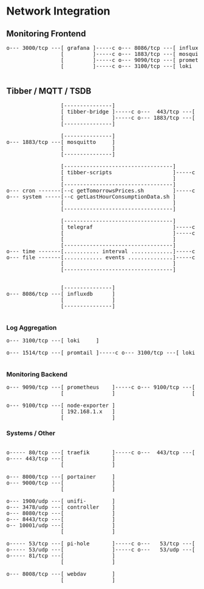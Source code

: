 # Network Integration

## Monitoring Frontend
<pre>
o--- 3000/tcp ---[ grafana ]-----c o--- 8086/tcp ---[ influxdb   ]
                 [         ]-----c o--- 1883/tcp ---[ mosquitto  ]
                 [         ]-----c o--- 9090/tcp ---[ prometheus ]
                 [         ]-----c o--- 3100/tcp ---[ loki       ]

</pre>

## Tibber / MQTT / TSDB
<pre>
                 [---------------]
                 [ tibber-bridge ]-----c o---  443/tcp ---[ api.tibber.com ] 
                 [               ]-----c o--- 1883/tcp ---[ mosquitto      ]
                 [---------------]

                 [---------------]
o--- 1883/tcp ---[ mosquitto     ]
                 [               ]  
                 [---------------]

                 [----------------------------------]
                 [ tibber-scripts                   ]-----c o---  443/tcp ---[ api.tibber.com ] 
                 [                                  ]
                 [----------------------------------]
o--- cron -------[--c getTomorrowsPrices.sh         ]-----c o--- file -------[ tibber-data / data-XXX ]
o--- system -----[--c getLastHourConsumptionData.sh ]
                 [                                  ]
                 [----------------------------------]

                 [----------------------------------]
                 [ telegraf                         ]-----c o--- 1883/tcp ---[ mosquitto ]
                 [                                  ]-----c o--- 8086/tcp ---[ influxdb  ]
                 [                                  ]
                 [----------------------------------]
o--- time -------[........... interval .............]-----c o--- system -----[ tibber-script / getLastHour... ]
o--- file -------[............ events ..............]-----c o--- file -------[ tibber-data / data-XXX ]
                 [                                  ]
                 [----------------------------------]


                 [---------------]
o--- 8086/tcp ---[ influxdb      ]
                 [               ]
                 [---------------]

</pre>

### Log Aggregation
<pre>
o--- 3100/tcp ---[ loki     ]

o--- 1514/tcp ---[ promtail ]-----c o--- 3100/tcp ---[ loki ]

</pre>

### Monitoring Backend
<pre>
o--- 9090/tcp ---[ prometheus    ]-----c o--- 9100/tcp ---[ node-exporter ]
                 [               ]                        [ 192.168.1.x   ]

o--- 9100/tcp ---[ node-exporter ]
                 [ 192.168.1.x   ]
                 [               ]
</pre>

### Systems / Other
<pre>

o----- 80/tcp ---[ traefik       ]-----c o---  443/tcp ---[ cloudflare.com ]
o---- 443/tcp ---[               ]
                 [               ]

o--- 8000/tcp ---[ portainer     ]
o--- 9000/tcp ---[               ]
                 [               ]

o--- 1900/udp ---[ unifi-        ]
o--- 3478/udp ---[ controller    ]
o--- 8080/tcp ---[               ]
o--- 8443/tcp ---[               ]
o-- 10001/udp ---[               ]
                 [               ]

o----- 53/tcp ---[ pi-hole       ]-----c o---   53/tcp ---[ 1.1.1.1 ]
o----- 53/udp ---[               ]-----c o---   53/udp ---[ 1.1.1.1 ]
o----- 81/tcp ---[               ]
                 [               ]

o--- 8008/tcp ---[ webdav        ]
                 [               ]
</pre>


